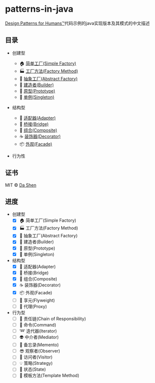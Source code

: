 # patterns-in-java
[Design Patterns for Humans™](https://github.com/kamranahmedse/design-patterns-for-humans)代码示例的java实现版本及其模式的中文描述

## 目录
* 创建型
    - 🏠 [简单工厂(Simple Factory)](simple-factory/README.md)
    - 🏭 [工厂方法(Factory Method)](factory-method/README.md)
    - 🔨 [抽象工厂(Abstract Factory)](abstract-factory/README.md)
    - 👷 [建造者(Builder)](builder/README.md)
    - 🐑 [原型(Prototype)](prototype/README.md)
    - 💍 [单例(Singleton)](singleton/README.md)

* 结构型
    - 🔌 [适配器(Adapter)](adapter/README.md)
    - 🚡 [桥接(Bridge)](bridge/README.md)
    - 🌿 [组合(Composite)](composite/README.md)
    - ☕  [装饰器(Decorator)](decorator/README.md)
    - 📦 [外观(Facade)](facade/README.md)
* 行为性

## 证书 
MIT © [Da Shen](http://dashen.im)

## 进度
* 创建型
    - [x] 🏠 简单工厂(Simple Factory)
    - [X] 🏭 工厂方法(Factory Method)
    - [X] 🔨 抽象工厂(Abstract Factory)
    - [X] 👷 建造者(Builder)
    - [X] 🐑 原型(Prototype)
    - [X] 💍 单例(Singleton)
* 结构型
    - [X] 🔌 适配器(Adapter)
    - [X] 🚡 桥接(Bridge)
    - [X] 🌿 组合(Composite)
    - [X] ☕ 装饰器(Decorator)
    - [X] 📦 外观(Facade)
    - [ ] 🍃 享元(Flyweight)
    - [ ] 🎱 代理(Proxy)
* 行为型
    - [ ] 🔗 责任链(Chain of Responsibility)
    - [ ] 👮 命令(Command)
    - [ ] ➿ 迭代器(Iterator)
    - [ ] 👽 中介者(Mediator)
    - [ ] 💾 备忘录(Memento)
    - [ ] 😎 观察者(Observer)
    - [ ] 🏃 访问者(Visitor)
    - [ ] 💡 策略(Strategy)
    - [ ] 💢 状态(State)
    - [ ] 📒 模板方法(Template Method)
